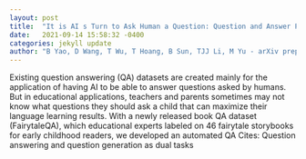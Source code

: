 ```yaml
---
layout: post
title:  "It is AI s Turn to Ask Human a Question: Question and Answer Pair Generation for Children Storybooks in FairytaleQA Dataset"
date:   2021-09-14 15:58:32 -0400
categories: jekyll update
author: "B Yao, D Wang, T Wu, T Hoang, B Sun, TJJ Li, M Yu - arXiv preprint arXiv , 2021"
---
```

Existing question answering (QA) datasets are created mainly for the application of having AI to be able to answer questions asked by humans. But in educational applications, teachers and parents sometimes may not know what questions they should ask a child that can maximize their language learning results. With a newly released book QA dataset (FairytaleQA), which educational experts labeled on 46 fairytale storybooks for early childhood readers, we developed an automated QA Cites: Question answering and question generation as dual tasks